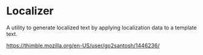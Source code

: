 # Localizer
A utility to generate localized text by applying localization data to a template text.

https://thimble.mozilla.org/en-US/user/go2santosh/1446236/
